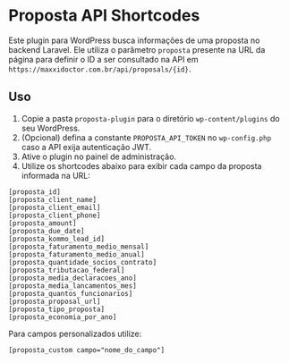 # Proposta API Shortcodes

Este plugin para WordPress busca informações de uma proposta no backend Laravel.
Ele utiliza o parâmetro `proposta` presente na URL da página para definir o ID a ser consultado na API em `https://maxxidoctor.com.br/api/proposals/{id}`.

## Uso

1. Copie a pasta `proposta-plugin` para o diretório `wp-content/plugins` do seu WordPress.
2. (Opcional) defina a constante `PROPOSTA_API_TOKEN` no `wp-config.php` caso a API exija autenticação JWT.
3. Ative o plugin no painel de administração.
4. Utilize os shortcodes abaixo para exibir cada campo da proposta informada na URL:

```
[proposta_id]
[proposta_client_name]
[proposta_client_email]
[proposta_client_phone]
[proposta_amount]
[proposta_due_date]
[proposta_kommo_lead_id]
[proposta_faturamento_medio_mensal]
[proposta_faturamento_medio_anual]
[proposta_quantidade_socios_contrato]
[proposta_tributacao_federal]
[proposta_media_declaracoes_ano]
[proposta_media_lancamentos_mes]
[proposta_quantos_funcionarios]
[proposta_proposal_url]
[proposta_tipo_proposta]
[proposta_economia_por_ano]
```

Para campos personalizados utilize:

```
[proposta_custom campo="nome_do_campo"]
```
